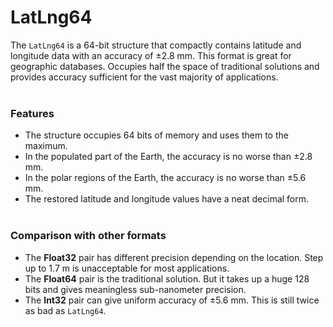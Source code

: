 ﻿# LatLng64
The `LatLng64` is a 64-bit structure that compactly contains latitude and longitude data with an accuracy of ±2.8 mm.
This format is great for geographic databases. Occupies half the space of traditional solutions
and provides accuracy sufficient for the vast majority of applications.
<br><br>

### Features
* The structure occupies 64 bits of memory and uses them to the maximum.
* In the populated part of the Earth, the accuracy is no worse than ±2.8 mm.
* In the polar regions of the Earth, the accuracy is no worse than ±5.6 mm.
* The restored latitude and longitude values have a neat decimal form.
<br><br>

### Comparison with other formats
* The **Float32** pair has different precision depending on the location.
  Step up to 1.7 m is unacceptable for most applications.
* The **Float64** pair is the traditional solution.
  But it takes up a huge 128 bits and gives meaningless sub-nanometer precision.
* The **Int32** pair can give uniform accuracy of ±5.6 mm. This is still twice as bad as `LatLng64`.
